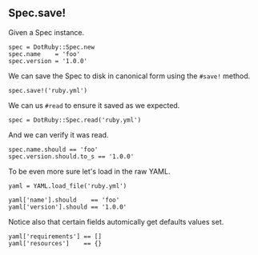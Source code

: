 ## Spec.save!

Given a Spec instance.

    spec = DotRuby::Spec.new
    spec.name    = 'foo'
    spec.version = '1.0.0'

We can save the Spec to disk in canonical form using
the `#save!` method.

    spec.save!('ruby.yml')

We can us `#read` to ensure it saved as we expected.

    spec = DotRuby::Spec.read('ruby.yml')

And we can verify it was read.

    spec.name.should == 'foo'
    spec.version.should.to_s == '1.0.0'

To be even more sure let's load in the raw YAML.

    yaml = YAML.load_file('ruby.yml')

    yaml['name'].should    == 'foo'
    yaml['version'].should == '1.0.0'

Notice also that certain fields automically get defaults
values set.

    yaml['requirements'] == []
    yaml['resources']    == {}

